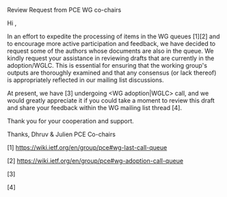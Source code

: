 Review Request from PCE WG co-chairs

Hi <name>,

In an effort to expedite the processing of items in the WG queues [1][2] and to encourage more active participation and feedback, we have decided to request some of the authors whose documents are also in the queue. We kindly request your assistance in reviewing drafts that are currently in the adoption/WGLC. This is essential for ensuring that the working group's outputs are thoroughly examined and that any consensus (or lack thereof) is appropriately reflected in our mailing list discussions.

At present, we have <draft-name> [3] undergoing <WG adoption|WGLC> call, and we would greatly appreciate it if you could take a moment to review this draft and share your feedback within the WG mailing list thread [4].

Thank you for your cooperation and support.

Thanks,
Dhruv & Julien
PCE Co-chairs

[1] https://wiki.ietf.org/en/group/pce#wg-last-call-queue

[2] https://wiki.ietf.org/en/group/pce#wg-adoption-call-queue

[3] <draft-url>

[4] <mailing-list-url>
